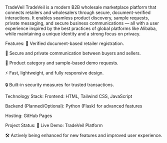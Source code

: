 TradeVeil
TradeVeil is a modern B2B wholesale marketplace platform that connects retailers and wholesalers through secure, document-verified interactions.
It enables seamless product discovery, sample requests, private messaging, and secure business communications — all with a user experience inspired by the best practices of global platforms like Alibaba, while maintaining a unique identity and a strong focus on privacy.

Features:
📑 Verified document-based retailer registration.

🤝 Secure and private communication between buyers and sellers.

🎯 Product category and sample-based demo requests.

⚡ Fast, lightweight, and fully responsive design.

🔒 Built-in security measures for trusted transactions.

Technology Stack:
Frontend: HTML, Tailwind CSS, JavaScript

Backend (Planned/Optional): Python (Flask) for advanced features

Hosting: GitHub Pages

Project Status:
🚀 Live Demo: TradeVeil Platform

🛠️ Actively being enhanced for new features and improved user experience.
